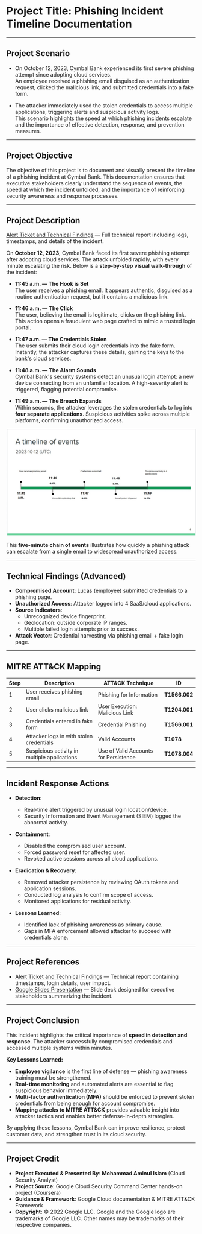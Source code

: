 # Project Title: Phishing Incident Timeline Documentation  

------------------------------------------------------------------------  

## Project Scenario  

- On October 12, 2023, Cymbal Bank experienced its first severe phishing attempt since adopting cloud services.  
  An employee received a phishing email disguised as an authentication request, clicked the malicious link, and submitted credentials into a fake form.  

- The attacker immediately used the stolen credentials to access multiple applications, triggering alerts and suspicious activity logs.  
  This scenario highlights the speed at which phishing incidents escalate and the importance of effective detection, response, and prevention measures.  

------------------------------------------------------------------------  

## Project Objective  

The objective of this project is to document and visually present the timeline of a phishing incident at Cymbal Bank. This documentation ensures that executive stakeholders clearly understand the sequence of events, the speed at which the incident unfolded, and the importance of reinforcing security awareness and response processes.  

------------------------------------------------------------------------  

## Project Description  

[Alert Ticket and Technical Findings](https://docs.google.com/document/d/1r7bVLey_-rMWyHXY0khA9rzvU9upQfXulaWydG_lyss/edit?usp=sharing) — Full technical report including logs, timestamps, and details of the incident.  

On **October 12, 2023**, Cymbal Bank faced its first severe phishing attempt after adopting cloud services. The attack unfolded rapidly, with every minute escalating the risk. Below is a **step-by-step visual walk-through** of the incident:  

- **11:45 a.m. — The Hook is Set**  
  The user receives a phishing email. It appears authentic, disguised as a routine authentication request, but it contains a malicious link.  

- **11:46 a.m. — The Click**  
  The user, believing the email is legitimate, clicks on the phishing link. This action opens a fraudulent web page crafted to mimic a trusted login portal.  

- **11:47 a.m. — The Credentials Stolen**  
  The user submits their cloud login credentials into the fake form. Instantly, the attacker captures these details, gaining the keys to the bank's cloud services.  

- **11:48 a.m. — The Alarm Sounds**  
  Cymbal Bank's security systems detect an unusual login attempt: a new device connecting from an unfamiliar location. A high-severity alert is triggered, flagging potential compromise.  

- **11:49 a.m. — The Breach Expands**  
  Within seconds, the attacker leverages the stolen credentials to log into **four separate applications**. Suspicious activities spike across multiple platforms, confirming unauthorized access.  

![Timeline of Events](https://raw.githubusercontent.com/aminbiography/Google-Cloud-Cybersecurity-Professional-Certificate/main/bar-graph-chart-image/Document%20a%20timeline%20of%20events.jpg)  

This **five-minute chain of events** illustrates how quickly a phishing attack can escalate from a single email to widespread unauthorized access.  

------------------------------------------------------------------------  

## Technical Findings (Advanced)  

- **Compromised Account**: Lucas (employee) submitted credentials to a phishing page.  
- **Unauthorized Access**: Attacker logged into 4 SaaS/cloud applications.  
- **Source Indicators**:  
  - Unrecognized device fingerprint.  
  - Geolocation: outside corporate IP ranges.  
  - Multiple failed login attempts prior to success.  
- **Attack Vector**: Credential harvesting via phishing email + fake login page.  

------------------------------------------------------------------------  

## MITRE ATT&CK Mapping  

| Step | Description | ATT&CK Technique | ID |  
|------|-------------|------------------|----|  
| 1 | User receives phishing email | Phishing for Information | **T1566.002** |  
| 2 | User clicks malicious link | User Execution: Malicious Link | **T1204.001** |  
| 3 | Credentials entered in fake form | Credential Phishing | **T1566.001** |  
| 4 | Attacker logs in with stolen credentials | Valid Accounts | **T1078** |  
| 5 | Suspicious activity in multiple applications | Use of Valid Accounts for Persistence | **T1078.004** |  

------------------------------------------------------------------------  

## Incident Response Actions  

- **Detection**:  
  - Real-time alert triggered by unusual login location/device.  
  - Security Information and Event Management (SIEM) logged the abnormal activity.  

- **Containment**:  
  - Disabled the compromised user account.  
  - Forced password reset for affected user.  
  - Revoked active sessions across all cloud applications.  

- **Eradication & Recovery**:  
  - Removed attacker persistence by reviewing OAuth tokens and application sessions.  
  - Conducted log analysis to confirm scope of access.  
  - Monitored applications for residual activity.  

- **Lessons Learned**:  
  - Identified lack of phishing awareness as primary cause.  
  - Gaps in MFA enforcement allowed attacker to succeed with credentials alone.  

------------------------------------------------------------------------  

## Project References  

- [Alert Ticket and Technical Findings](https://docs.google.com/document/d/1r7bVLey_-rMWyHXY0khA9rzvU9upQfXulaWydG_lyss/edit?usp=sharing) — Technical report containing timestamps, login details, user impact.  
- [Google Slides Presentation](https://docs.google.com/presentation/d/1NH8kEaiHtzT2rJi8aIjweUn8bVkwb-xazIm7zJvAzvg/edit?usp=sharing) — Slide deck designed for executive stakeholders summarizing the incident.  

------------------------------------------------------------------------  

## Project Conclusion  

This incident highlights the critical importance of **speed in detection and response**. The attacker successfully compromised credentials and accessed multiple systems within minutes.  

**Key Lessons Learned:**  
- **Employee vigilance** is the first line of defense — phishing awareness training must be strengthened.  
- **Real-time monitoring** and automated alerts are essential to flag suspicious behavior immediately.  
- **Multi-factor authentication (MFA)** should be enforced to prevent stolen credentials from being enough for account compromise.  
- **Mapping attacks to MITRE ATT&CK** provides valuable insight into attacker tactics and enables better defense-in-depth strategies.  

By applying these lessons, Cymbal Bank can improve resilience, protect customer data, and strengthen trust in its cloud security.  

------------------------------------------------------------------------  

## Project Credit  
- **Project Executed & Presented By**: **Mohammad Aminul Islam** (Cloud Security Analyst)  
- **Project Source**: Google Cloud Security Command Center hands-on project (Coursera)  
- **Guidance & Framework**: Google Cloud documentation & MITRE ATT&CK Framework  
- **Copyright**: © 2022 Google LLC. Google and the Google logo are trademarks of Google LLC. Other names may be trademarks of their respective companies.  
